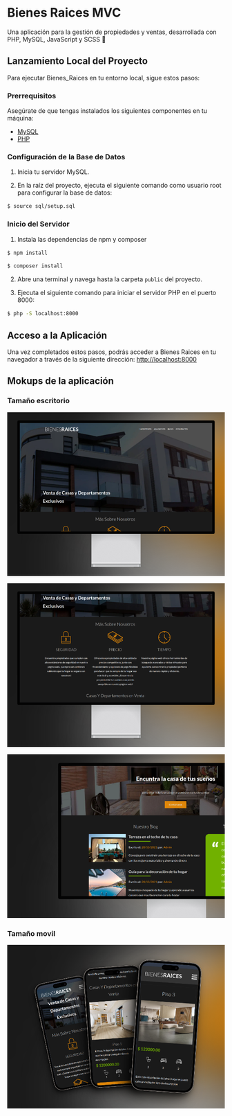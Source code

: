 # Bienes Raices MVC
Una aplicación para la gestión de propiedades y ventas, desarrollada con PHP, MySQL, JavaScript y SCSS 🚀

## Lanzamiento Local del Proyecto
Para ejecutar Bienes_Raices en tu entorno local, sigue estos pasos:

### Prerrequisitos
Asegúrate de que tengas instalados los siguientes componentes en tu máquina:

- [MySQL](https://www.adslzone.net/esenciales/windows-10/instalar-mysql/)
- [PHP](https://code.tutsplus.com/es/how-to-install-php-on-windows--cms-35435t)

### Configuración de la Base de Datos
1. Inicia tu servidor MySQL.

2. En la raíz del proyecto, ejecuta el siguiente comando como usuario root para configurar la base de datos:

```bash
$ source sql/setup.sql
```

### Inicio del Servidor
1. Instala las dependencias de npm y composer
```bash
$ npm install
```
```bash
$ composer install
```
2. Abre una terminal y navega hasta la carpeta `public` del proyecto.

3. Ejecuta el siguiente comando para iniciar el servidor PHP en el puerto 8000:

```bash
$ php -S localhost:8000
```
## Acceso a la Aplicación
Una vez completados estos pasos, podrás acceder a Bienes Raices en tu navegador a través de la siguiente dirección:
[http://localhost:8000](http://localhost:8000)

## Mokups de la aplicación

### Tamaño escritorio

![Mockup de escitorio](./mockups/e1.png)

![Mockup de escitorio](./mockups/e2.png)


![Mockup de escitorio](./mockups/e3.png)

### Tamaño movil

![Mockup de movil](./mockups/m1.png)
